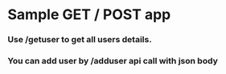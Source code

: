 # Sample GET / POST app 

### Use /getuser to get all users details.

### You can add user by /adduser api call with json body

